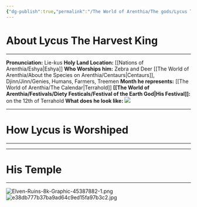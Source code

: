 ```yaml
---
{"dg-publish":true,"permalink":"/The World of Arenthia/The gods/Lycus The Harvest King/","tags":["Diety","Earth"]}
---
```


# About Lycus The Harvest King 
---
**Pronunciation:** Lie-kus
**Holy Land Location:** [[Nations of Arenthia/Eshya\|Eshya]]
**Who Worships him:** Zebra and Deer [[The World of Arenthia/About the Species on Arenthia/Centaurs\|Centaurs]], Djinn/Jinn/Genies, Humans, Farmers, Treemen
**Month he represents:** [[The World of Arenthia/The Calendar\|Terrahold]]
**[[The World of Arenthia/Festivals/Diety Festicals/Festival of the Earth God\|His Festival]]:** on the 12th of Terrahold
**What does he look like:** 
![](https://cdnb.artstation.com/p/assets/images/images/042/824/061/large/shirdi-briceno-render02.jpg?1635526087)

---
# How Lycus is Worshiped
---


---
# His Temple
---

![Elven-Ruins-8k-Graphic-45387882-1.png](/img/user/Images/Elven-Ruins-8k-Graphic-45387882-1.png)
![e38db777b37ba9ad64c9ed15fa97b3c2.jpg](/img/user/Images/e38db777b37ba9ad64c9ed15fa97b3c2.jpg)